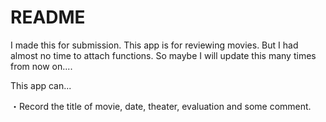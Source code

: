 # README

I made this for submission. This app is for reviewing movies. But I had almost no time to attach 
functions. So maybe I will update this many times from now on....

This app can...

・Record the title of movie, date, theater, evaluation and some comment.
